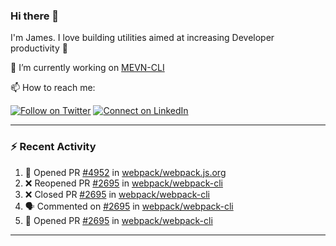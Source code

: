 ### Hi there 👋

I'm James. I love building utilities aimed at increasing Developer productivity :raised_hands: 

🔭 I’m currently working on [MEVN-CLI](https://github.com/madlabsinc/mevn-cli)

📫 How to reach me:

[![Follow on Twitter](https://img.shields.io/badge/--twitter?label=Twitter&logo=Twitter&style=social)](https://twitter.com/james_madhacks) [![Connect on LinkedIn](https://img.shields.io/badge/--linkedin?label=LinkedIn&logo=LinkedIn&style=social)](https://www.linkedin.com/in/jamesgeorge007)

---

### :zap: Recent Activity

<!--START_SECTION:activity-->
1. 💪 Opened PR [#4952](https://github.com/webpack/webpack.js.org/pull/4952) in [webpack/webpack.js.org](https://github.com/webpack/webpack.js.org)
2. ❌ Reopened PR [#2695](https://github.com/webpack/webpack-cli/pull/2695) in [webpack/webpack-cli](https://github.com/webpack/webpack-cli)
3. ❌ Closed PR [#2695](https://github.com/webpack/webpack-cli/pull/2695) in [webpack/webpack-cli](https://github.com/webpack/webpack-cli)
4. 🗣 Commented on [#2695](https://github.com/webpack/webpack-cli/issues/2695) in [webpack/webpack-cli](https://github.com/webpack/webpack-cli)
5. 💪 Opened PR [#2695](https://github.com/webpack/webpack-cli/pull/2695) in [webpack/webpack-cli](https://github.com/webpack/webpack-cli)
<!--END_SECTION:activity-->

---

<!--
**jamesgeorge007/jamesgeorge007** is a ✨ _special_ ✨ repository because its `README.md` (this file) appears on your GitHub profile.

Here are some ideas to get you started:

- 🌱 I’m currently learning ...
- 👯 I’m looking to collaborate on ...
- 🤔 I’m looking for help with ...
- 💬 Ask me about ...
- 😄 Pronouns: ...
- ⚡ Fun fact: ...
-->
